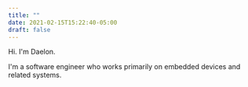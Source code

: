 ```yaml
---
title: ""
date: 2021-02-15T15:22:40-05:00
draft: false
---
```


Hi. I'm Daelon. 

I'm a software engineer who works primarily on embedded devices and related systems. 